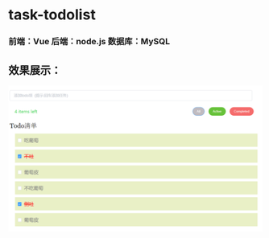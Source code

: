 # task-todolist
### 前端：Vue 后端：node.js 数据库：MySQL

## 效果展示：
![image](https://github.com/ConanZZ/task-todolist/blob/master/img/%E6%95%88%E6%9E%9C.PNG)
